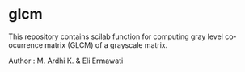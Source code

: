 # glcm
This repository contains scilab function for computing gray level co-ocurrence matrix (GLCM) of a grayscale matrix. 

Author : M. Ardhi K. & Eli Ermawati

